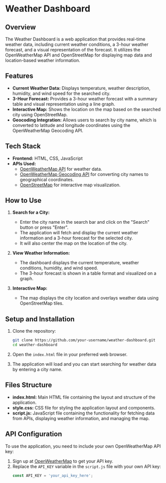 # Weather Dashboard

## Overview
The Weather Dashboard is a web application that provides real-time weather data, including current weather conditions, a 3-hour weather forecast, and a visual representation of the forecast. It utilizes the OpenWeatherMap API and OpenStreetMap for displaying map data and location-based weather information.

## Features
- **Current Weather Data:** Displays temperature, weather description, humidity, and wind speed for the searched city.
- **3-Hour Forecast:** Provides a 3-hour weather forecast with a summary table and visual representation using a line graph.
- **Interactive Map:** Shows the location on the map based on the searched city using OpenStreetMap.
- **Geocoding Integration:** Allows users to search by city name, which is converted to latitude and longitude coordinates using the OpenWeatherMap Geocoding API.

## Tech Stack
- **Frontend:** HTML, CSS, JavaScript
- **APIs Used:** 
  - [OpenWeatherMap API](https://openweathermap.org/api) for weather data.
  - [OpenWeatherMap Geocoding API](https://openweathermap.org/api/geocoding-api) for converting city names to geographical coordinates.
  - [OpenStreetMap](https://www.openstreetmap.org) for interactive map visualization.

## How to Use
1. **Search for a City:**
   - Enter the city name in the search bar and click on the "Search" button or press "Enter".
   - The application will fetch and display the current weather information and a 3-hour forecast for the selected city.
   - It will also center the map on the location of the city.

2. **View Weather Information:**
   - The dashboard displays the current temperature, weather conditions, humidity, and wind speed.
   - The 3-hour forecast is shown in a table format and visualized on a graph.

3. **Interactive Map:**
   - The map displays the city location and overlays weather data using OpenStreetMap tiles.

## Setup and Installation
1. Clone the repository:
   ```bash
   git clone https://github.com/your-username/weather-dashboard.git
   cd weather-dashboard

2. Open the `index.html` file in your preferred web browser.

3. The application will load and you can start searching for weather data by entering a city name.

## Files Structure
- **index.html:** Main HTML file containing the layout and structure of the application.
- **style.css:** CSS file for styling the application layout and components.
- **script.js:** JavaScript file containing the functionality for fetching data from APIs, displaying weather information, and managing the map.

## API Configuration
To use the application, you need to include your own OpenWeatherMap API key:
1. Sign up at [OpenWeatherMap](https://home.openweathermap.org/users/sign_up) to get your API key.
2. Replace the `API_KEY` variable in the `script.js` file with your own API key:
   ```javascript
   const API_KEY = 'your_api_key_here';
   ```
   
